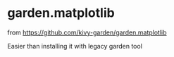 # garden.matplotlib

from https://github.com/kivy-garden/garden.matplotlib

Easier than installing it with legacy garden tool
